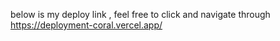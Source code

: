 below is my deploy link , feel free to click and navigate through
https://deployment-coral.vercel.app/